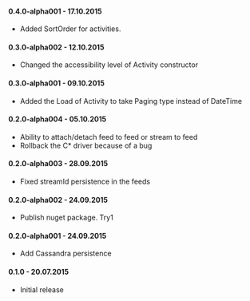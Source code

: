 #### 0.4.0-alpha001 - 17.10.2015
* Added SortOrder for activities.

#### 0.3.0-alpha002 - 12.10.2015
* Changed the accessibility level of Activity constructor

#### 0.3.0-alpha001 - 09.10.2015
* Added  the Load of Activity to take Paging type instead of DateTime

#### 0.2.0-alpha004 - 05.10.2015
* Ability to attach/detach feed to feed or stream to feed
* Rollback the C* driver because of a bug

#### 0.2.0-alpha003 - 28.09.2015
* Fixed streamId persistence in the feeds

#### 0.2.0-alpha002 - 24.09.2015
* Publish nuget package. Try1

#### 0.2.0-alpha001 - 24.09.2015
* Add Cassandra persistence

#### 0.1.0 - 20.07.2015
* Initial release
